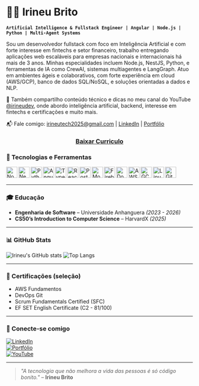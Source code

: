 # 👨‍💻 Irineu Brito

**`Artificial Intelligence & Fullstack Engineer | Angular | Node.js | Python | Multi-Agent Systems`**

Sou um desenvolvedor fullstack com foco em Inteligência Artificial e com forte interesse em fintechs e setor financeiro, trabalho entregando aplicações web escaláveis para empresas nacionais e internacionais há mais de 3 anos. Minhas especialidades incluem Node.js, NestJS, Python, e ferramentas de IA como CrewAI, sistemas multiagentes e LangGraph. Atuo em ambientes ágeis e colaborativos, com forte experiência em cloud (AWS/GCP), banco de dados SQL/NoSQL, e soluções orientadas a dados e NLP.

🎥 Também compartilho conteúdo técnico e dicas no meu canal do YouTube [@irineudev](https://www.youtube.com/@irineudev), onde abordo inteligência artificial, backend, interesse em fintechs e certificações e muito mais.

📬 Fale comigo: [irineutech2025@gmail.com](mailto:irineutech2025@gmail.com) | [LinkedIn](https://www.linkedin.com/in/irineu-brito) | [Portfólio](https://irineubrito.tech)
####  <h3 align="center" >[Baixar Curriculo](https://raw.githubusercontent.com/irineub/irineub/refs/heads/main/Curriculo%20Irineu%20Brito%20-%20IA.pdf)<h3/>
### 🧰 Tecnologias e Ferramentas

<img align="left" alt="NodeJS" width="30px" src="https://cdn.jsdelivr.net/gh/devicons/devicon/icons/nodejs/nodejs-original.svg" />
<img align="left" alt="NestJS" width="30px" src="https://cdn.jsdelivr.net/gh/devicons/devicon@latest/icons/nestjs/nestjs-original.svg" />
<img align="left" alt="Python" width="30px" src="https://cdn.jsdelivr.net/gh/devicons/devicon/icons/python/python-original.svg" />
<img align="left" alt="Angular" width="30px" src="https://cdn.jsdelivr.net/gh/devicons/devicon/icons/angularjs/angularjs-plain.svg" />
<img align="left" alt="TypeScript" width="30px" src="https://cdn.jsdelivr.net/gh/devicons/devicon/icons/typescript/typescript-plain.svg" />
<img align="left" alt="React" width="30px" src="https://cdn.jsdelivr.net/gh/devicons/devicon/icons/react/react-original.svg" />
<img align="left" alt="PostgreSQL" width="30px" src="https://cdn.jsdelivr.net/gh/devicons/devicon/icons/postgresql/postgresql-original.svg" />
<img align="left" alt="MongoDB" width="30px" src="https://cdn.jsdelivr.net/gh/devicons/devicon/icons/mongodb/mongodb-original.svg" />
<img align="left" alt="Firebase" width="30px" src="https://cdn.jsdelivr.net/gh/devicons/devicon/icons/firebase/firebase-plain.svg" />
<img align="left" alt="Docker" width="30px" src="https://cdn.jsdelivr.net/gh/devicons/devicon/icons/docker/docker-original.svg" />
<img align="left" alt="AWS" width="30px" src="https://cdn.jsdelivr.net/gh/devicons/devicon@latest/icons/amazonwebservices/amazonwebservices-original-wordmark.svg" />
<img align="left" alt="GCP" width="30px" src="https://cdn.jsdelivr.net/gh/devicons/devicon/icons/googlecloud/googlecloud-original.svg" />
<img align="left" alt="Linux" width="30px" src="https://cdn.jsdelivr.net/gh/devicons/devicon/icons/linux/linux-original.svg" />
<img align="left" alt="Git" width="30px" src="https://cdn.jsdelivr.net/gh/devicons/devicon/icons/git/git-original.svg" />
<br /><br />

---

### 🎓 Educação

- **Engenharia de Software** – Universidade Anhanguera *(2023 - 2026)*
- **CS50’s Introduction to Computer Science** – HarvardX *(2025)*

---

### 📊 GitHub Stats

![Irineu's GitHub stats](https://github-readme-stats.vercel.app/api?username=irineub&show_icons=true&theme=tokyonight)
![Top Langs](https://github-readme-stats.vercel.app/api/top-langs/?username=irineub&layout=compact&theme=tokyonight)

---

### 🏅 Certificações (seleção)

- AWS Fundamentos  
- DevOps Git  
- Scrum Fundamentals Certified (SFC)  
- EF SET English Certificate (C2 - 81/100)  

---

### 🤝 Conecte-se comigo

[![LinkedIn](https://img.shields.io/badge/LinkedIn-Irineu%20Brito-blue?style=for-the-badge&logo=linkedin)](https://www.linkedin.com/in/irineu-brito) <br>
[![Portfólio](https://img.shields.io/badge/Portfólio-irineubrito.tech-0A0A0A?style=for-the-badge&logo=github)](https://irineubrito.tech)  <br>
[![YouTube](https://img.shields.io/badge/YouTube-@irineudev-red?style=for-the-badge&logo=youtube&logoColor=white)](https://www.youtube.com/@irineudev) 

---

> _"A tecnologia que não melhora a vida das pessoas é só código bonito."_ – **Irineu Brito**
